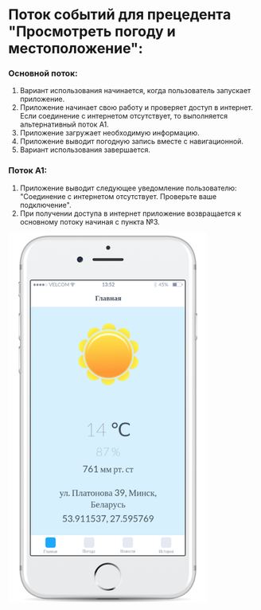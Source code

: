 # Поток событий для прецедента "Просмотреть погоду и местоположение":

### Основной поток:
1. Вариант использования начинается, когда пользователь запускает приложение.
2. Приложение начинает свою работу и проверяет доступ в интернет. Если соединение с интернетом отсутствует, то выполняется альтернативный поток А1.
3. Приложение загружает необходимую информацию.
3. Приложение выводит погодную запись вместе с навигационной.
4. Вариант использования завершается.

### Поток А1:
1. Приложение выводит следующее уведомление пользователю: "Соединение с интернетом отсутствует. Проверьте ваше подключение". 
2. При получении доступа в интернет приложение возвращается к основному потоку начиная с пункта №3.

<img src="https://github.com/Ivan778/Awenew/blob/master/AppScreenShots/ToDevelop/Main.png" alt="Главная" width="400">

